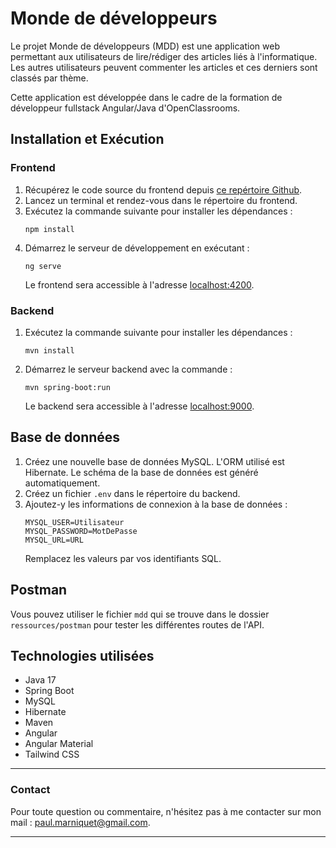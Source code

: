 # Monde de développeurs

Le projet Monde de développeurs (MDD) est une application web permettant aux utilisateurs de lire/rédiger des articles liés à l'informatique. Les autres utilisateurs peuvent commenter les articles et ces derniers sont classés par thème. 

Cette application est développée dans le cadre de la formation de développeur fullstack Angular/Java d'OpenClassrooms.

## Installation et Exécution

### Frontend
1. Récupérez le code source du frontend depuis [ce repértoire Github](https://github.com/paulmarniquet/Developpez-une-application-full-stack-complete).
2. Lancez un terminal et rendez-vous dans le répertoire du frontend.
3. Exécutez la commande suivante pour installer les dépendances :
   ```
   npm install
   ```
4. Démarrez le serveur de développement en exécutant :
   ```
   ng serve
   ```
   Le frontend sera accessible à l'adresse [localhost:4200](http://localhost:4200/).

### Backend
1. Exécutez la commande suivante pour installer les dépendances :
   ```
   mvn install
   ```
2. Démarrez le serveur backend avec la commande :
   ```
   mvn spring-boot:run
   ```
   Le backend sera accessible à l'adresse [localhost:9000](http://localhost:9000/).


## Base de données

1. Créez une nouvelle base de données MySQL. L'ORM utilisé est Hibernate. Le schéma de la base de données est généré automatiquement.
2. Créez un fichier `.env` dans le répertoire du backend.
3. Ajoutez-y les informations de connexion à la base de données :
   ```
   MYSQL_USER=Utilisateur
   MYSQL_PASSWORD=MotDePasse
   MYSQL_URL=URL
   ```
   Remplacez les valeurs par vos identifiants SQL.


## Postman

Vous pouvez utiliser le fichier `mdd` qui se trouve dans le dossier ` ressources/postman` pour tester les différentes routes de l'API.

## Technologies utilisées

* Java 17
* Spring Boot
* MySQL
* Hibernate
* Maven
* Angular
* Angular Material
* Tailwind CSS

---

### Contact

Pour toute question ou commentaire, n'hésitez pas à me contacter sur mon mail : [paul.marniquet@gmail.com](mailto:paul.marniquet@email.com).

---

